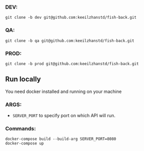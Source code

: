### DEV:
`git clone -b dev git@github.com:keeilzhanstd/fish-back.git`

### QA:
`git clone -b qa git@github.com:keeilzhanstd/fish-back.git`

### PROD:
`git clone -b prod git@github.com:keeilzhanstd/fish-back.git`

## Run locally
You need docker installed and running on your machine  

### ARGS:  

* `SERVER_PORT` to specify port on which API will run.

### Commands:  
`docker-compose build --build-arg SERVER_PORT=8080`  
`docker-compose up`

